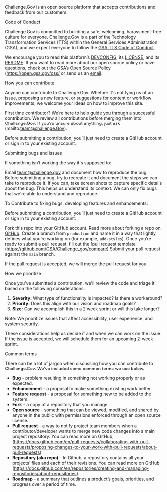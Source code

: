 Challenge.Gov is an open source platform that accepts contributions and feedback from our customers.   

Code of Conduct

Challenge.Gov is committed to building a safe, welcoming, harassment-free culture for everyone. Challenge.Gov is a part of the Technology Transformation Services (TTS) within the General Services Administration (GSA), and we expect everyone to follow the [GSA TTS Code of Conduct](https://handbook.tts.gsa.gov/about-us/code-of-conduct/).

We encourage you to read this platform’s [DEVCONFIG](DEVCONFIG.md), its [LICENSE]( https://github.com/GSA/Challenge_gov/blob/main/LICENSE), and its [README](README.md). If you want to read more about our open source policy or have questions, check out the GSA’s Open Source Policy (https://open.gsa.gov/oss/ or send us an [email](mailto:team@challenge.gov).

How you can contribute

Anyone can contribute to Challenge.Gov. Whether it's notifying us of an issue, proposing a new feature, or suggestions for content or workflow improvements, we welcome your ideas on how to improve this site.

First time contributor? We’re here to help guide you through a successful contribution. We review all contributions before merging them into Challenge.Gov. If you’re unsure about anything, just ask (mailto:team@challenge.Gov).

Before submitting a contribution, you’ll just need to create a GitHub account or sign in to your existing account.  

Submitting bugs and issues

If something isn’t working the way it's supposed to:

Email  team@challenge.gov and document how to reproduce the bug. Before submitting a bug, try to recreate it and document the steps we can take to reproduce it. If you can, take screen shots to capture specific details about the bug. This helps us understand its context. We can only fix bugs that we're able to understand and reproduce.

To Contribute to fixing bugs, developing features and enhancements: 

Before submitting a contribution, you’ll just need to create a GitHub account or sign in to your existing account.  

Fork this repo into your GitHub account. Read more about forking a repo on [GitHub](https://help.github.com/articles/fork-a-repo/).
Create a branch from `production` and name it in a way that lightly defines what you’re working on (for example, `add-styles`).
Once you’re ready to submit a pull request, fill out the [pull request template (https://github.com/GSA/Challenge_gov/compare)
Submit your pull request against the `main` branch. 

If the pull request is accepted, we will merge the pull request for you. 

How we prioritize

Once you’ve submitted a contribution, we'll review the code and triage it based on the following considerations:
1. **Severity:** What type of functionality is impacted? Is there a workaround?
2. **Priority:** Does this align with our vision and roadmap goals?
3. **Size:** Can we accomplish this in a 2 week sprint or will this take longer? 



Note: We prioritize issues that affect accessibility, user experience, and system security. 

These considerations help us decide if and when we can work on the issue. If the issue is accepted, we will schedule them for an upcoming 2-week sprint.

Common terms

There can be a lot of jargon when discussing how you can contribute to Challenge.Gov. We’ve included some common terms we use below.

- **Bug** - problem resulting in something not working properly or as expected.
- **Enhancement** - a proposal to make something existing work better. 
- **Feature request** - a proposal for something new to be added to the system. 
- **Fork** - a copy of a repository that you manage. 
- **Open source** - something that can be viewed, modified, and shared by anyone in the public with permissions enforced through an open source license.
- **Pull request** - a way to notify project team members when a contributor/developer wants to merge new code changes into a main project repository. You can read more on GitHub, (https://docs.github.com/en/pull-requests/collaborating-with-pull-requests/proposing-changes-to-your-work-with-pull-requests/about-pull-requests).
- **Repository (aka repo)** - In Github, a repository contains all your projects’ files and each of their revisions. You can read more on GitHub (https://docs.github.com/en/repositories/creating-and-managing-repositories/about-repositories). 
- **Roadmap** - a summary that outlines a product’s goals, priorities, and progress over a period of time. 
